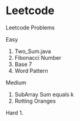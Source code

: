 # Leetcode
Leetcode Problems

Easy
1. Two_Sum.java
2. Fibonacci Number
3. Base 7
4. Word Pattern

Medium
1. SubArray Sum equals k
2. Rotting Oranges

Hard
1. 
